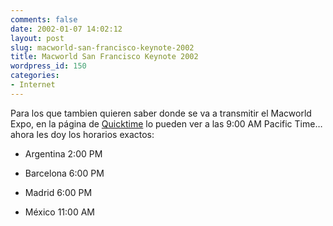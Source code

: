 ```yaml
---
comments: false
date: 2002-01-07 14:02:12
layout: post
slug: macworld-san-francisco-keynote-2002
title: Macworld San Francisco Keynote 2002
wordpress_id: 150
categories:
- Internet
---
```


Para los que tambien quieren saber donde se va a transmitir el Macworld Expo, en la página de [Quicktime](http://stream.apple.akadns.net/) lo pueden ver a las 9:00 AM Pacific Time… ahora les doy los horarios exactos:





  


  * Argentina 2:00 PM


  * Barcelona 6:00 PM


  * Madrid 6:00 PM


  * México 11:00 AM




 
